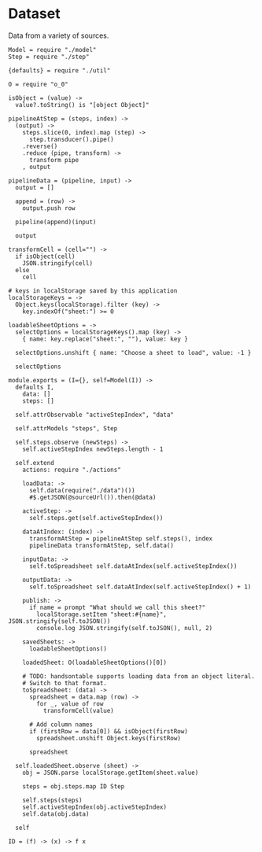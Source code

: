 Dataset
=======

Data from a variety of sources.

    Model = require "./model"
    Step = require "./step"

    {defaults} = require "./util"

    O = require "o_0"

    isObject = (value) ->
      value?.toString() is "[object Object]"

    pipelineAtStep = (steps, index) ->
      (output) ->
        steps.slice(0, index).map (step) ->
          step.transducer().pipe()
        .reverse()
        .reduce (pipe, transform) ->
          transform pipe
        , output

    pipelineData = (pipeline, input) ->
      output = []

      append = (row) ->
        output.push row

      pipeline(append)(input)

      output

    transformCell = (cell="") ->
      if isObject(cell)
        JSON.stringify(cell)
      else
        cell

    # keys in localStorage saved by this application
    localStorageKeys = ->
      Object.keys(localStorage).filter (key) ->
        key.indexOf("sheet:") >= 0

    loadableSheetOptions = ->
      selectOptions = localStorageKeys().map (key) ->
        { name: key.replace("sheet:", ""), value: key }

      selectOptions.unshift { name: "Choose a sheet to load", value: -1 }

      selectOptions

    module.exports = (I={}, self=Model(I)) ->
      defaults I,
        data: []
        steps: []

      self.attrObservable "activeStepIndex", "data"

      self.attrModels "steps", Step

      self.steps.observe (newSteps) ->
        self.activeStepIndex newSteps.length - 1

      self.extend
        actions: require "./actions"

        loadData: ->
          self.data(require("./data")())
          #$.getJSON(@sourceUrl()).then(@data)

        activeStep: ->
          self.steps.get(self.activeStepIndex())

        dataAtIndex: (index) ->
          transformAtStep = pipelineAtStep self.steps(), index
          pipelineData transformAtStep, self.data()

        inputData: ->
          self.toSpreadsheet self.dataAtIndex(self.activeStepIndex())

        outputData: ->
          self.toSpreadsheet self.dataAtIndex(self.activeStepIndex() + 1)

        publish: ->
          if name = prompt "What should we call this sheet?"
            localStorage.setItem "sheet:#{name}", JSON.stringify(self.toJSON())
            console.log JSON.stringify(self.toJSON(), null, 2)

        savedSheets: ->
          loadableSheetOptions()

        loadedSheet: O(loadableSheetOptions()[0])

        # TODO: handsontable supports loading data from an object literal.
        # Switch to that format.
        toSpreadsheet: (data) ->
          spreadsheet = data.map (row) ->
            for _, value of row
              transformCell(value)

          # Add column names
          if (firstRow = data[0]) && isObject(firstRow)
            spreadsheet.unshift Object.keys(firstRow)

          spreadsheet

      self.loadedSheet.observe (sheet) ->
        obj = JSON.parse localStorage.getItem(sheet.value)

        steps = obj.steps.map ID Step

        self.steps(steps)
        self.activeStepIndex(obj.activeStepIndex)
        self.data(obj.data)

      self

    ID = (f) -> (x) -> f x
